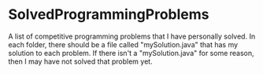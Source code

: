 # SolvedProgrammingProblems
A list of competitive programming problems that I have personally solved. In each folder, there should be a file called "mySolution.java" that has my solution to each problem. If there isn't a "mySolution.java" for some reason, then I may have not solved that problem yet.
